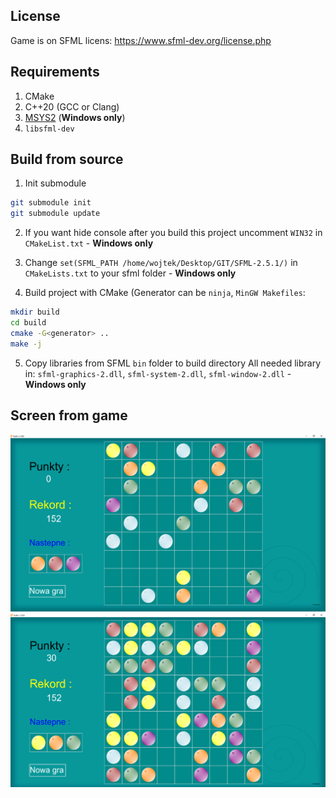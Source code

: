 License
---
Game is on SFML licens:
https://www.sfml-dev.org/license.php

Requirements
---
1. CMake
2. C++20 (GCC or Clang)
3. [MSYS2](https://www.msys2.org/) (**Windows only**)
4. `libsfml-dev`

Build from source
---

1. Init submodule
```sh
git submodule init
git submodule update
```

2. If you want hide console after you build this project uncomment `WIN32` in `CMakeList.txt` - **Windows only**

3. Change `set(SFML_PATH /home/wojtek/Desktop/GIT/SFML-2.5.1/)` in `CMakeLists.txt` to your sfml folder - **Windows only**

4. Build project with CMake (Generator can be `ninja`, `MinGW Makefiles`:
```sh
mkdir build
cd build
cmake -G<generator> ..
make -j
```

5. Copy libraries from SFML `bin` folder to build directory
   All needed library in: `sfml-graphics-2.dll`, `sfml-system-2.dll`, `sfml-window-2.dll` - **Windows only**

Screen from game
---
![alt text](https://github.com/wojciechmadry/Kulki/blob/master/Screen/game1.PNG)
![alt text](https://github.com/wojciechmadry/Kulki/blob/master/Screen/game2.PNG)
